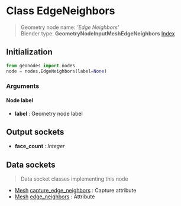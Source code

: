 
# Class EdgeNeighbors

> Geometry node name: _'Edge Neighbors'_<br>Blender type:  **GeometryNodeInputMeshEdgeNeighbors**
[Index](/docs/index.md)

## Initialization


```python
from geonodes import nodes
node = nodes.EdgeNeighbors(label=None)
```


### Arguments


#### Node label



- **label** : Geometry node label



## Output sockets



- **face_count** : _Integer_



## Data sockets

> Data socket classes implementing this node


- [Mesh](../sockets/Mesh.md) [capture_edge_neighbors](../sockets/Mesh.md#capture_edge_neighbors) : Capture attribute
- [Mesh](../sockets/Mesh.md) [edge_neighbors](../sockets/Mesh.md#edge_neighbors) : Attribute


